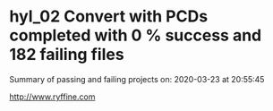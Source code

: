 # hyl_02 Convert with PCDs completed with 0 % success and 182 failing files

Summary of passing and failing projects on: 2020-03-23 at 20:55:45

http://www.ryffine.com
